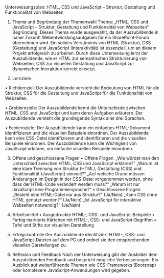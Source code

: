 Unterweisungsplan: HTML, CSS und JavaScript – Struktur, Gestaltung und Funktionalität von Webseiten
1. Thema und Begründung der Themenwahl
Thema: „HTML, CSS und JavaScript – Struktur, Gestaltung und Funktionalität von Webseiten“
Begründung: Dieses Thema wurde ausgewählt, da der Auszubildende in naher Zukunft Webentwicklungsaufgaben für ein SharePoint-Forum übernehmen wird. Ein solides Verständnis von HTML (Struktur), CSS (Gestaltung) und JavaScript (Interaktivität) ist essenziell, um an diesem Projekt erfolgreich zu arbeiten. Durch diese Unterweisung lernt der Auszubildende, wie er HTML zur semantischen Strukturierung von Webseiten, CSS zur visuellen Gestaltung und JavaScript zur dynamischen Interaktion korrekt einsetzt.

2. Lernziele

• Richtlernziel: 
Der Auszubildende versteht die Bedeutung von HTML für die Struktur, CSS für die Gestaltung und JavaScript für die Funktionalität von Webseiten.

• Groblernziele:
Der Auszubildende kennt die Unterschiede zwischen HTML, CSS und JavaScript und kann deren Aufgaben erläutern.
Der Auszubildende versteht die grundlegende Syntax aller drei Sprachen.

• Feinlernziele:
Der Auszubildende kann ein einfaches HTML-Dokument identifizieren und die visuellen Beispiele einordnen.
Der Auszubildende kann eine CSS-Datei identifizieren und identifizieren und die visuellen Beispiele einordnen.
Der Auszubildende kann die Wichtigkeit von JavaScript erklären, um einfache visuellen Beispiele einordnen.

3. Offene und geschlossene Fragen
• Offene Fragen:
„Wie würdet man den Unterschied zwischen HTML, CSS und JavaScript erklären?“
„Warum ist eine klare Trennung von Struktur (HTML), Gestaltung (CSS) und Funktionalität (JavaScript) sinnvoll?“
„Auf welsche Grund müssen Änderungen im Design in der CSS-Datei vorgenommen werden, ohne dass der HTML-Code verändert werden muss?“
„Warum ist nur JavaScript eine Programmiersprache?“ 
• Geschlossene Fragen:
„Besteht eine HTML-Datei nur aus Struktur?“ (Ja/Nein)
„Kann CSS ohne HTML genutzt werden?“ (Ja/Nein)
„Ist JavaScript für interaktive Webseiten notwendig?“ (Ja/Nein)

4. Arbeitsmittel
• Ausgedruckte HTML-, CSS- und JavaScript-Beispiele
• Farbig markierte Kärtchen mit HTML-, CSS- und JavaScript-Begriffen
• Tafel und Stifte zur visuellen Darstellung

5. Erfolgskontrolle
Der Auszubildende identifiziert HTML-, CSS- und JavaScript-Dateien auf dem PC und ordnet sie den entsprechenden visuellen Darstellungen zu.
13. Reflexion und Feedback
Nach der Unterweisung gibt der Ausbilder dem Auszubildenden Feedback und bespricht mögliche Verbesserungen. Ein Ausblick auf weiterführende Themen wie CSS-Frameworks (Bootstrap) oder komplexere JavaScript-Anwendungen wird gegeben.

